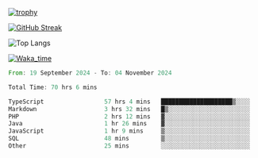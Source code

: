 <!--
**ren-joey/ren-joey** is a ✨ _special_ ✨ repository because its `README.md` (this file) appears on your GitHub profile.

Here are some ideas to get you started:

- 🔭 I’m currently working on ...
- 🌱 I’m currently learning ...
- 👯 I’m looking to collaborate on ...
- 🤔 I’m looking for help with ...
- 💬 Ask me about ...
- 📫 How to reach me: ...
- 😄 Pronouns: ...
- ⚡ Fun fact: ...
-->

[![trophy](https://github-profile-trophy.vercel.app/?username=ren-joey&theme=darkhub)](https://github.com/ren-joey)

[![GitHub Streak](https://streak-stats.demolab.com/?user=ren-joey&theme=dark)](https://github.com/ren-joey)

![Top Langs](https://github-readme-stats.vercel.app/api/top-langs?username=ren-joey&show_icons=true&layout=compact&locale=en&hide=html,CSS,scss,Pug,Twig&theme=dark)

[![Waka_time](https://github-readme-stats.vercel.app/api/wakatime?username=joeyren&theme=dark)](https://github.com/ren-joey)

<!--START_SECTION:waka-->

```rust
From: 19 September 2024 - To: 04 November 2024

Total Time: 70 hrs 6 mins

TypeScript                 57 hrs 4 mins   ████████████████████▒░░░░   80.91 %
Markdown                   3 hrs 32 mins   █▒░░░░░░░░░░░░░░░░░░░░░░░   05.01 %
PHP                        2 hrs 12 mins   ▓░░░░░░░░░░░░░░░░░░░░░░░░   03.13 %
Java                       1 hr 26 mins    ▓░░░░░░░░░░░░░░░░░░░░░░░░   02.05 %
JavaScript                 1 hr 9 mins     ▒░░░░░░░░░░░░░░░░░░░░░░░░   01.64 %
SQL                        48 mins         ▒░░░░░░░░░░░░░░░░░░░░░░░░   01.15 %
Other                      25 mins         ░░░░░░░░░░░░░░░░░░░░░░░░░   00.60 %
```

<!--END_SECTION:waka-->
